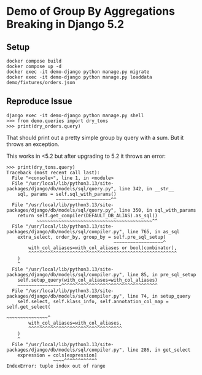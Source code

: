 # Demo of Group By Aggregations Breaking in Django 5.2

## Setup

```
docker compose build
docker compose up -d
docker exec -it demo-django python manage.py migrate
docker exec -it demo-django python manage.py loaddata demo/fixtures/orders.json
```

## Reproduce Issue
```
django exec -it demo-django python manage.py shell
>>> from demo.queries import dry_tons
>>> print(dry_orders.query)
```

That should print out a pretty simple group by query with a sum.  But it throws an exception.

This works in <5.2 but after upgrading to 5.2 it throws an error:


```
>>> print(dry_tons.query)
Traceback (most recent call last):
  File "<console>", line 1, in <module>
  File "/usr/local/lib/python3.13/site-packages/django/db/models/sql/query.py", line 342, in __str__
    sql, params = self.sql_with_params()
                  ~~~~~~~~~~~~~~~~~~~~^^
  File "/usr/local/lib/python3.13/site-packages/django/db/models/sql/query.py", line 350, in sql_with_params
    return self.get_compiler(DEFAULT_DB_ALIAS).as_sql()
           ~~~~~~~~~~~~~~~~~~~~~~~~~~~~~~~~~~~~~~~~~~^^
  File "/usr/local/lib/python3.13/site-packages/django/db/models/sql/compiler.py", line 765, in as_sql
    extra_select, order_by, group_by = self.pre_sql_setup(
                                       ~~~~~~~~~~~~~~~~~~^
        with_col_aliases=with_col_aliases or bool(combinator),
        ^^^^^^^^^^^^^^^^^^^^^^^^^^^^^^^^^^^^^^^^^^^^^^^^^^^^^^
    )
    ^
  File "/usr/local/lib/python3.13/site-packages/django/db/models/sql/compiler.py", line 85, in pre_sql_setup
    self.setup_query(with_col_aliases=with_col_aliases)
    ~~~~~~~~~~~~~~~~^^^^^^^^^^^^^^^^^^^^^^^^^^^^^^^^^^^
  File "/usr/local/lib/python3.13/site-packages/django/db/models/sql/compiler.py", line 74, in setup_query
    self.select, self.klass_info, self.annotation_col_map = self.get_select(
                                                            ~~~~~~~~~~~~~~~^
        with_col_aliases=with_col_aliases,
        ^^^^^^^^^^^^^^^^^^^^^^^^^^^^^^^^^^
    )
    ^
  File "/usr/local/lib/python3.13/site-packages/django/db/models/sql/compiler.py", line 286, in get_select
    expression = cols[expression]
                 ~~~~^^^^^^^^^^^^
IndexError: tuple index out of range
```

